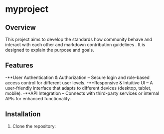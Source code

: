 # myproject

## Overview
This project aims to develop the standards how community behave and interact with each other and markdown contribution guidelines . It is designed to explain the purpose and goals. 

## Features
-**User Authentication & Authorization – Secure login and role-based access control for different user levels.
-**Responsive & Intuitive UI – A user-friendly interface that adapts to different devices (desktop, tablet, mobile).
-**API Integration – Connects with third-party services or internal APIs for enhanced functionality.

## Installation
1. Clone the repository:
